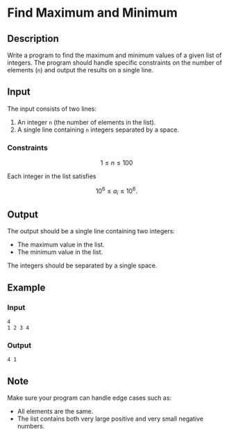 # Find Maximum and Minimum

## Description
Write a program to find the maximum and minimum values of a given list of integers. The program should handle specific constraints on the number of elements (`n`) and output the results on a single line.

## Input
The input consists of two lines:
1. An integer `n` (the number of elements in the list).
2. A single line containing `n` integers separated by a space.

### Constraints

```math
1 \leq n \leq 100
```

Each integer in the list satisfies
```math
10^6 \leq a_i \leq 10^6.
```

## Output
The output should be a single line containing two integers:
- The maximum value in the list.
- The minimum value in the list.

The integers should be separated by a single space.

## Example

### Input
```plaintext
4
1 2 3 4
```

### Output
```plaintext
4 1
```

## Note
Make sure your program can handle edge cases such as:
- All elements are the same.
- The list contains both very large positive and very small negative numbers.
